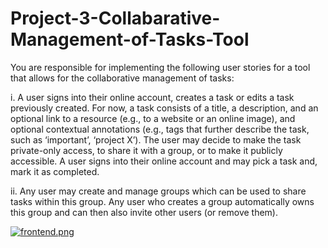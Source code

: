 # Project-3-Collabarative-Management-of-Tasks-Tool

You are responsible for implementing the following user stories for a tool that allows for the collaborative
management of tasks:

i. A user signs into their online account, creates a task or edits a task previously created. For now, a
task consists of a title, a description, and an optional link to a resource (e.g., to a website or an
online image), and optional contextual annotations (e.g., tags that further describe the task, such as
‘important’, ‘project X’). The user may decide to make the task private-only access, to share it with
a group, or to make it publicly accessible. A user signs into their online account and may pick a task
and, mark it as completed.

ii. Any user may create and manage groups which can be used to share tasks within this group. Any
user who creates a group automatically owns this group and can then also invite other users (or
remove them). 


[![frontend.png](https://i.postimg.cc/sgBNn31h/frontend.png)](https://postimg.cc/k2msG3QJ)
